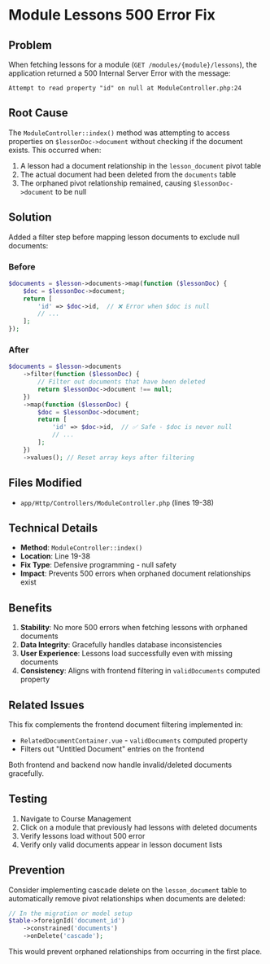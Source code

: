 # Module Lessons 500 Error Fix

## Problem
When fetching lessons for a module (`GET /modules/{module}/lessons`), the application returned a 500 Internal Server Error with the message:
```
Attempt to read property "id" on null at ModuleController.php:24
```

## Root Cause
The `ModuleController::index()` method was attempting to access properties on `$lessonDoc->document` without checking if the document exists. This occurred when:
1. A lesson had a document relationship in the `lesson_document` pivot table
2. The actual document had been deleted from the `documents` table
3. The orphaned pivot relationship remained, causing `$lessonDoc->document` to be null

## Solution
Added a filter step before mapping lesson documents to exclude null documents:

### Before
```php
$documents = $lesson->documents->map(function ($lessonDoc) {
    $doc = $lessonDoc->document;
    return [
        'id' => $doc->id,  // ❌ Error when $doc is null
        // ...
    ];
});
```

### After
```php
$documents = $lesson->documents
    ->filter(function ($lessonDoc) {
        // Filter out documents that have been deleted
        return $lessonDoc->document !== null;
    })
    ->map(function ($lessonDoc) {
        $doc = $lessonDoc->document;
        return [
            'id' => $doc->id,  // ✅ Safe - $doc is never null
            // ...
        ];
    })
    ->values(); // Reset array keys after filtering
```

## Files Modified
- `app/Http/Controllers/ModuleController.php` (lines 19-38)

## Technical Details
- **Method**: `ModuleController::index()`
- **Location**: Line 19-38
- **Fix Type**: Defensive programming - null safety
- **Impact**: Prevents 500 errors when orphaned document relationships exist

## Benefits
1. **Stability**: No more 500 errors when fetching lessons with orphaned documents
2. **Data Integrity**: Gracefully handles database inconsistencies
3. **User Experience**: Lessons load successfully even with missing documents
4. **Consistency**: Aligns with frontend filtering in `validDocuments` computed property

## Related Issues
This fix complements the frontend document filtering implemented in:
- `RelatedDocumentContainer.vue` - `validDocuments` computed property
- Filters out "Untitled Document" entries on the frontend

Both frontend and backend now handle invalid/deleted documents gracefully.

## Testing
1. Navigate to Course Management
2. Click on a module that previously had lessons with deleted documents
3. Verify lessons load without 500 error
4. Verify only valid documents appear in lesson document lists

## Prevention
Consider implementing cascade delete on the `lesson_document` table to automatically remove pivot relationships when documents are deleted:

```php
// In the migration or model setup
$table->foreignId('document_id')
    ->constrained('documents')
    ->onDelete('cascade');
```

This would prevent orphaned relationships from occurring in the first place.

